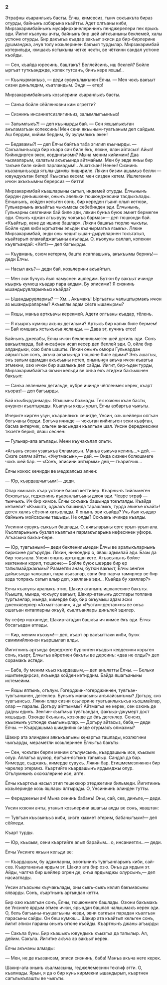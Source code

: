 ### 2

Этрафны къаранлыкъ басты.
Ёлчы, кимсесиз, тынч сокъакъта бираз отурды, байнынъ азбарына къайтты.
Адет олгъаны киби, Мирзакаримбайнынъ мусафирханелерининъ пенджерелери пек ярыкъ эди.
Йигит къапуны ачты, байнынъ бир шей айткъаныны беклемей, халы устюне отурды.
Бир дакъкъа къадар вакъыт экиси де бир-бирлерине душманджа, ачув толу козьлеринен бакъып турдылар.
Мирзакаримбай котерильди, юмшакъ ястыкъны четке чекти, ве чёткини сандал устюне къойды.

— Сен, къайда юресинъ, баштакъ?
Беллейсинъ, иш беклей?
Бойле ыргъат туткъанджде, копек тутсанъ, бинъ кере яхшы!..

— Къычырманъыз, — деди сувукълыкънен Ёлчы.
— Мен чокъ вакъыт сизни динъледим, къатландым.
Энди — етер!

Мирзакаримбайнынъ козьлерини къаранлыкъ басты.

— Санъа бойле сёйленювни ким огретти?

— Сизнинъ инсаниетсизлигинъиз, залымлыгъынъыз!

— Залымлыкъ?! — деп къычырды бай.
— Сен яхшылыкътан анъламагъан копексинъ!
Мен сени якъыным-тувгъаным деп сайдым.
Аш бердим, кийим бердим, бу зулумлыкъ экен!

— Бедавамы?! — деп Ёлчы байгъа таба эгилип къычырды.
— Сакъалынъызда бир къара сач биле ёкъ, лякин, ялан айтасыз!
Айып!
Кийиндирген экен, кординъизми?
Мына меним кийимим!
Даа чызмаларым, халатым акъкъында айтмайым.
Мен бу эвде янъы бир такъие биле кийип парламадым!..
Ашаткъан!
Ненен!
Сизнинъ къазанынъызда ягълы-дамлы пишириле.
Лякин бизим ашымыз белли — ювундукътан бетер!
Къыскъа кесем: мен сизден кетем.
Ишлегеним ичюн акъкъымны берерсиз — битти!

Мирзакаримбай къашларыны сытып, индемей отурды.
Ёлчынынъ бирден денъишкени, онынъ эвельки тюшюнджесини тасдыкълады.
Ёлчынынъ, койден кельген сонъ, бир кереден гъаип олып кетюви, Гульнарнынъ акъайгъа чыкъмасы себебинден эди.
Ёлчынынъ, Гульнарны севгенини бай биле эди, лякин бунъа буюк эмиет бермеген эди.
Онынъ «джан агъыруву чокъкъа бармаз»— деп тюшюнди бай.
«Къайтыр, кене де ишине башлар».
Лякин башкъа тюрлю чыкъты.
Бойле «дев киби ыргъатны эльден къачырмагъа языкъ».
Лякин Мирзакаримбай, энди оны чешит ышан-дырувларнен токътатып, къайтарып оламайджагъыны анълады.
О, къолуны саллап, копекни къувгъандай:
«Кет!»— деп багъырды.

— Къувманъ, озюм кетерим, башта исаплашынъ, акъкъымы беринъ!— деди Ёлчы.

— Насыл акъ?— деди бай, козьлерини акъайтып.

— Мен эки бучукъ йыл намуснен ишледим.
Бутюн бу вакъыт ичинде къыркъ кумюш къадар пара алдым.
Бу эписими?
Я сизнинъ ышандырувларынъыз къайда?

— Ышандырувлармы?
— Хм...
Акъмакъ!
Ыргъатны чалыштырмакъ ичюн аз ышандыралармы?
Акъыллы адам сёзге ышанырмы?

— Яхшы, манъа арткъачы керекмей.
Адети олгъаны къадар, тёленъ.

— Я къыркъ кумюш акъчы дегильми?
Артыкъ бир капик биле бермем!
— Бай юмшакъ ястыкъкъа ясланды.
— Дава эт, кучинъ етсе!

Байнынъ джевабы, Ёлчы ичюн бекленильмеген шей дегиль эди.
Сонъ вакъытларда, бай инсафнен исап кесер деп беллей эди.
О, ойле бир алдандыки, озю биле шашты.
Лякин онынъ омюри Гульнардан айрылгъан сонъ, акъча акъкъында тюшюне биле эдими?
Энъ ашагъы, энъ залым адамдан акъкъыны истеп, онынънен акъча ичюн къавгъа этмекни, озю ичюн бир ашалыкъ деп сайды.
Йигит, бир-ъден турды, Мирзакаримбайгъа якъын кельди ве онъа ёкъ этиджи бакъышнен бакъып:

— Санъа эвленмек дегильде, кубре ичинде чёпленмек керек, къарт къораз!— деп багъырды.

Бай къыбырданмады.
Ятышыны бозмады.
Тек юзюни къан басты, ачувнен къалтырады.
Къапуны яхшы урып, Ёлчы азбаргъа чыкъты.

Ичериге кирген узун, къаранлыкъ кечитде, Унсин, озь шейлери олгъан богъчаны берди.
Богъча ичинде — чокътан кийильген эски къафтан, басма антерчик, ольген анасындан къалгъан шал.
Унсин фереджесини тюзете берип, яваш сеснен:

— Гульнар-апа агълады.
Мени къучакълап опьти.

«Агъанъ сизни узакъкъа ёлламасын.
Манъа сыкъча келинъ...» дей.
— Сизге селям айтты.
«Унутмасын»,— дей.
— Онда сизнен болюшмеге чокъ шей бар.
— «Сонъ, эписини айтырым» дей,— гъарипчик... 

Ёлчы кокюс кечирди ве меджалсыз алнен:

— Юр, къардашчыгъым!— деди.

Олар юмшакъ къар устюне басып кеттилер.
Къарнынъ тийльмеген беязлыгъы, гедженинъ къаранлыгъыны джоя эди.
Чевре этраф — тынчыкъ.
Ич бир кимсе.
Ёлчы сокъакъ башында токъталды.
Къайда кетмели?
«Къышта, оджакъ башында тарашлыкъ, турда эвинъе къайт»! деген халкъ сёзюни хатырлады.
Я онынъ эви къайда?
Учь йыл къадар байнынъ мойсасыны ташыды.
Не олды?
Сокъакъ ичинде къалды.

Унсинни сувукъ сыкъып башлады.
О, аякъларыны ерге урып-урып ала.
Къолларынынъ бузлап къалгъан пармакъларына нефесинен уфюре.
Агъасына бакъа-бере.

— Юр, тувгъаным!— деди бекленильмеден Ёлчы ве аралыкъларнынъ бирисине догърулды.
Лякин, ничюндир о, яваш адымлай эди.
Базы да бир токътала.
Унсин онынъ артындан кете.
Агъасынынъ бойле кектенини корип, тюшюне:— Бойле буюк шеэрде бир ер тапылмайджакъмы?
Рааметли анам, бутюн вакъыт, Ёлчы зенгин дайысында чалышып, пара къазанар, эвни бир парча тамирлер ве бир азда топракъ сатып алыр деп, хаяллана эди...
Къайда бу хаяллар?»

Елчы къапуны аралыкъ этип, Шакир атанынъ ишханесине бакъты.
Къышта, мында, чокъусу вакъыт, Шакир-атанынъ достлары топлана тургъанлар, мында, кимерде бир, бир окъумыш адам эски дженкяверлер «Ахмат-занчи», я да «Рустам-дестан»ны ве онъа ошагъан китапларны окъуй, къалгъанлары динълей эдилер.

Бу сефер ишханеде, Шакир-атадан башкъа ич кимсе ёкъ эди.
Ёлчы босагъадан атлады.

— Кир, меним къозум!— деп, къарт эр вакъыттаки киби, буюк самимийликнен къаршылап алды.

Йигитнинъ артында фереджеге бурюнген къадын кевдесини корьген сонъ, къарт, Ёлчыгъа айретнен бакъты ве дерсинъ:
«даа не олды?» деп сорамакъ истеди.

— Баба, бу меним къыз къардашым,— деп анълатты Ёлчы.
— Бельки ишиткендирсиз, якъында койден кетирдим.
Байда яшагъаныны истемейим.

— Яхшы яптынъ, огълум.
Гогерджин-гогерджиннен, тувгъан-тувгъанынен, дегенлер.
Бунынъ манасыны анълайсынъмы?
Догъру, сиз тувгъансыз.
Лякин олар сизни озьлерине тувгъанлыкъкъа къошмайлар, олар — паралы.
Догъру айттыммы?
Айтмагъа не керек, сен озюнъ де дадны единъ.
Зенгин-къытмыр тувгъандан, факъыр-джумерт дост яхшыдыр.
Озюнде ёкънынъ, козюнде де ёкъ дегенлер.
Сенсиз, къызнынъ устюнде къылынырлар. 
— Догъру айтасыз, баба,— деди Ёлчы.
— Къардашыма шимдилик сизде отурмакъ олмазмы?

Шакир ата элиндеки аякъкъапыны кенаргъа ташлады, козлюгини чыкъарды, мераметли козьлеринен Ёлчыгъа бакъты:

— Сен, чокътан берли меним огълумсынъ, къардашынь исе, къызым олур.
Аллагъа шукюр, ёргъан-ястыкъ тапылыр.
Сандал да бар.
Кимерде, сыджакъ, кимерде сувукъ.
Лякин бар.
Етишмемезликнен бир чарелер этермиз.
Къартийге къардашынъ ярдымджы олур.
Огълумнынъ оксюзлерине исе, апте.

Ёлчы къарткъа насыл этип тешеккюр этеджегини бильмеди.
Йигитиинъ козьлеринде козь яшлары ялтырады.
О, Унсиннинъ элинден тутты.

— Фередженъи ач!
Мына сенинъ бабанъ!
Оны, сай, сев, динъле,— деди.

Унсин юзюни ачты, утанып козьлерини ашагъы алды ве сонъ, яваштан:

— Тувгъан къызынъыз киби, сизге хызмет этерим, бабачыгъым!— деп сёйледи.

Къарт турды.

— Юр, къызым, сени къартийге алып барайым... о, инсаниетли...— деди.

Ёлчы Унсинге якъын кельди ве:

— Къардашым, бу адамларны, озюнънинъ тувгъанларынъ киби, сай-сев.
Къартананъа ярдым эт.
Шакир ата бир озю.
Онъа да ярдым эт.
Айды, чалтча бир шейлер огрен де, онъа ярдымджы олурсынъ,— деп насиатлады.

Унсин агъасыны къучакълады, оны сыкъ-сыкъ келип бакъмасыны ялварды.
Сонъ, къартнынъ артындан кетти.

Бир озю къалгъан сонъ, Ёлчы, тюшюнмеге башлады.
Озюни бакъмакъ ве Унсинге ярдым этмек ичюн, ярындан башлап чалышмакъ керек эди.
О, бель багъыны-къушагъыны чезди, эвни саткъан парадан къалгъан парасыны сайды.
Он беш кумюш...
Шакир ата къайтып кельген сонъ, йигит эписи параны онынъ огюне къойды.
Къартнынъ джаны агъырды:

— Сакъла буны.
Бир къашыкъ ювундыкъ къызгъа да тапылыр.
Ал, дейим.
Сакъла.
Йигитке акъча эр вакъыт керек.

Ёлчы акъчаны алмады:

— Мен, не де къазансам, эписи сизнинъ, баба!
Манъа акъча неге керек.

Шакир-ата онынъ къалмасыны, геджелемесини теклиф этти.
О, къалмады.
Ярын, я да о бир кунь кирмекни ышандырып, къартнен сагълыкълашты ве чыкъты.
